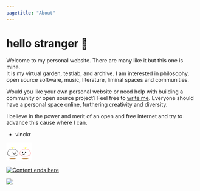 ```yaml
---
pagetitle: "About"
---
```


# hello stranger &#128075;

Welcome to my personal website. There are many like it but this one is mine.  
It is my virtual garden, testlab, and archive. I am interested in philosophy, open source software, music,
literature, liminal spaces and communities.

Would you like your own personal website or need help with building a community
or open source project? Feel free to [write me](mailto:mail@vinckr.com).
Everyone should have a personal space online, furthering creativity and diversity.

I believe in the power and merit of an open and free internet and try to advance this cause where I can.

- vinckr

![Thanks for visiting!](./img/hello.gif)

<a href="blog.html"><img class="center" src="./img/hero-index.png" alt="Content ends here"></a>

![](./img/notepad.gif)
